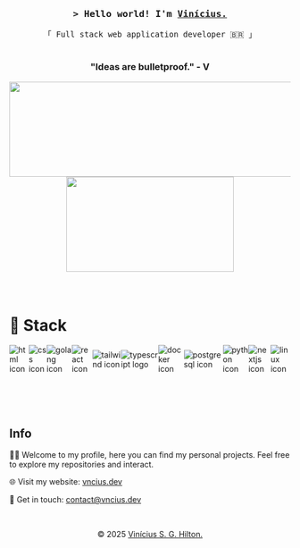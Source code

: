 <h3 align="center">
  <samp>&gt; Hello world! I'm
    <b><a target="_blank" href="https://vncius.dev">Vinícius.</a></b>
  </samp>
</h3>

<p align="center"> 
  <samp>
    「 Full stack web application developer 🇧🇷 」
    <br>
    <br>
  </samp>
</p>
<h3 align="center">"Ideas are bulletproof." - V</h3>

<div align="center">
    <a href="https://github.com/vnxcius">
      <img src="https://github-profile-summary-cards.vercel.app/api/cards/profile-details?username=vnxcius&theme=apprentice" alt="" width="600px" height="170px" />
    </a>
    <a href="https://github.com/vnxcius">
      <img src="http://github-profile-summary-cards.vercel.app/api/cards/repos-per-language?username=vnxcius&theme=apprentice" alt="" width="300px" height="170px" />
    </a>
</div>

&nbsp;

<div style="width: fit-content; margin: 3rem auto;">
  <h1 style="text-align: left;">🧠 Stack</h1>
  <div style="display: flex; align-items: center;">
    <img
      alt="html icon"
      src="https://img.shields.io/badge/HTML-E34F26?style=for-the-badge&labelColor=black&logo=html5&logoColor=E34F26"
    />
    <img
      alt="css icon"
      src="https://img.shields.io/badge/CSS-663399?style=for-the-badge&labelColor=black&logo=css&logoColor=663399"
    />
    <img
      alt="golang icon"
      src="https://img.shields.io/badge/Golang-00ADD8?style=for-the-badge&labelColor=black&logo=go&logoColor=00ADD8"
    />
    <img
      alt="react icon"
      src="https://img.shields.io/badge/-React-61DBFB?style=for-the-badge&labelColor=black&logo=react&logoColor=61DBFB"
    />
    <img
      alt="tailwind icon"
      src="https://img.shields.io/badge/TailwindCSS-06B6D4?style=for-the-badge&logo=tailwindcss&logoColor=06B6D4&labelColor=000000"
    />
    <img
      alt="typescript logo"
      src="https://img.shields.io/badge/Typescript-007acc?style=for-the-badge&labelColor=black&logo=typescript&logoColor=007acc"
    />
    <img alt="docker icon"
      src="https://img.shields.io/badge/Docker-2496ED?style=for-the-badge&labelColor=black&logo=docker&logoColor=2496ED"
    />
    <img
      alt="postgresql icon"
      src="https://img.shields.io/badge/Postgres-4169E1?style=for-the-badge&labelColor=black&logo=postgresql&logoColor=4169E1" 
    />
    <img
      alt="python icon"
      src="https://img.shields.io/badge/Python-f7cb3e?style=for-the-badge&labelColor=black&logo=python&logoColor=3776AB"
      />
    <img
      alt="nextjs icon"
      src="https://img.shields.io/badge/Linux-FCC624?style=for-the-badge&logo=linux&logoColor=white&labelColor=black"
      />
    <img
      alt="linux icon"
      src="https://img.shields.io/badge/Next.js-000000?style=for-the-badge&logo=nextdotjs&logoColor=black&labelColor=e5e5e5"
    />
  </div>
</div>

&nbsp;

## Info
<div>
  <p>
    👋🏾 Welcome to my profile, here you can find my personal projects. Feel free to explore my repositories and interact.
  </p>
  <p>
    🌐 Visit my website: <a href="https://vncius.dev/">vncius.dev</a>
  </p>
  <p>
    📧 Get in touch: <a href="mailto:contact@vncius.dev">contact@vncius.dev</a>
  </p>
</div>
&nbsp;

<p align="center">
  <span>&copy; 2025</span>
  <a href="https://vncius.dev" target="_blank">Vinícius S. G. Hilton.</a>
</p>
